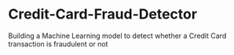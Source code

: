 # Credit-Card-Fraud-Detector
Building a Machine Learning model to detect whether a Credit Card transaction is fraudulent or not
